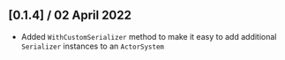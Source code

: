 ## [0.1.4] / 02 April 2022
- Added `WithCustomSerializer`  method to make it easy to add additional `Serializer` instances to an `ActorSystem`
